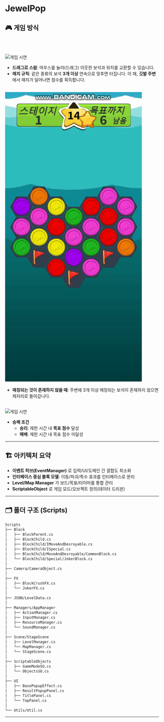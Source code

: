 # JewelPop

## 🎮 게임 방식

<br><br>

![게임 시연](https://raw.githubusercontent.com/JuYongWoo/JewelPop_Public/main/README/JewelPop_GIF1.gif)
- **드래그로 스왑**: 마우스를 눌러(드래그) 이웃한 보석과 위치를 교환할 수 있습니다.
- **매치 규칙**: 같은 종류의 보석 **3개 이상** 연속으로 맞추면 터집니다. 이 때, **깃발 주변**에서 매치가 일어나면 점수를 획득합니다.
<br><br>

![게임 시연](https://raw.githubusercontent.com/JuYongWoo/JewelPop_Public/main/README/JewelPop_GIF2.gif)
- **매칭되는 것이 존재하지 않을 때**: 주변에 3개 이상 매칭되는 보석이 존재하지 않으면 제자리로 돌아갑니다.
<br><br>

![게임 시연](https://raw.githubusercontent.com/JuYongWoo/JewelPop_Public/main/README/JewelPop_GIF3.gif)
- **승패 조건**
  - **승리**: 제한 시간 내 **목표 점수** 달성
  - **패배**: 제한 시간 내 목표 점수 미달성

---

## 🏗 아키텍처 요약

- **이벤트 허브(EventManager)** 로 입력/UI/도메인 간 결합도 최소화
- **인터페이스 중심 블록 모델**: 이동/파괴/특수 효과를 인터페이스로 분리
- **Level/Map Manager** 가 보드/목표/타이머를 통합 관리
- **ScriptableObject** 로 게임 모드/오브젝트 정의(데이터 드리븐)

---

## 🗂 폴더 구조 (Scripts)

```
Scripts
├── Block
│   ├── BlockParent.cs
│   ├── BlockChild.cs
│   ├── BlockChild/IMoveAndDesroyable.cs
│   ├── BlockChild/ISpecial.cs
│   ├── BlockChild/MoveAndDesroyable/CommonBlock.cs
│   └── BlockChild/Special/JokerBlock.cs
│
├── Camera/CameraObject.cs
│
├── FX
│   ├── BlockCrushFX.cs
│   └── JokerFX.cs
│
├── JSON/LevelData.cs
│
├── Managers/AppManager
│   ├── ActionManager.cs
│   ├── InputManager.cs
│   ├── ResourceManager.cs
│   └── SoundManager.cs
│
├── Scene/StageScene
│   ├── LevelManager.cs
│   └── MapManager.cs
│   └── StageScene.cs
│
├── ScriptableObjects
│   ├── GameModeSO.cs
│   └── ObjectsSO.cs
│
├── UI
│   ├── BasePopupEffect.cs
│   ├── ResultPopupPanel.cs
│   ├── TitlePanel.cs
│   └── TopPanel.cs
│
└── Utils/Util.cs
```

---

